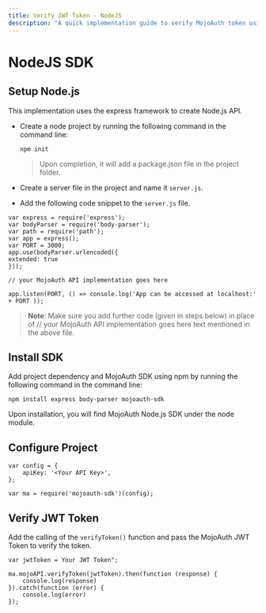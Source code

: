 ```yaml
---
title: Verify JWT Token - NodeJS
description: "A quick implementation guide to verify MojoAuth token using NodeJS."
---
```


# NodeJS SDK

## Setup Node.js
This implementation uses the express framework to create Node.js API.

- Create a node project by running the following command in the command line:


    `npm init`

    > Upon completion, it will add a package.json file in the project folder.

- Create a server file in the project and name it `server.js`.

- Add the following code snippet to the `server.js` file.

```
var express = require('express');
var bodyParser = require('body-parser');
var path = require('path');
var app = express();
var PORT = 3000;
app.use(bodyParser.urlencoded({
extended: true
}));

// your MojoAuth API implementation goes here

app.listen(PORT, () => console.log('App can be accessed at localhost:' + PORT ));
```

> **Note**: Make sure you add further code (given in steps below) in place of // your MojoAuth API implementation goes here text mentioned in the above file.

## Install SDK

Add project dependency and MojoAuth SDK using npm by running the following command in the command line:

```
npm install express body-parser mojoauth-sdk
```

Upon installation, you will find MojoAuth Node.js SDK under the node module.


## Configure Project

```
var config = {
    apiKey: '<Your API Key>',
};

var ma = require('mojoauth-sdk')(config);
```

## Verify JWT Token

Add the calling of the `verifyToken()` function and pass the MojoAuth JWT Token to verify the token.

```
var jwtToken = Your JWT Token";

ma.mojoAPI.verifyToken(jwtToken).then(function (response) {
    console.log(response)
}).catch(function (error) {
    console.log(error)
});
```
